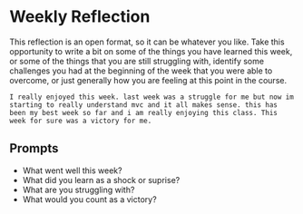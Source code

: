 # Weekly Reflection
This reflection is an open format, so it can be whatever you like. Take this opportunity to write a bit on some of the things you have learned this week, or some of the things that you are still struggling with, identify some challenges you had at the beginning of the week that you were able to overcome, or just generally how you are feeling at this point in the course.

```
I really enjoyed this week. last week was a struggle for me but now im starting to really understand mvc and it all makes sense. this has been my best week so far and i am really enjoying this class. This week for sure was a victory for me.
```
## Prompts
- What went well this week?
- What did you learn as a shock or suprise?
- What are you struggling with?
- What would you count as a victory?